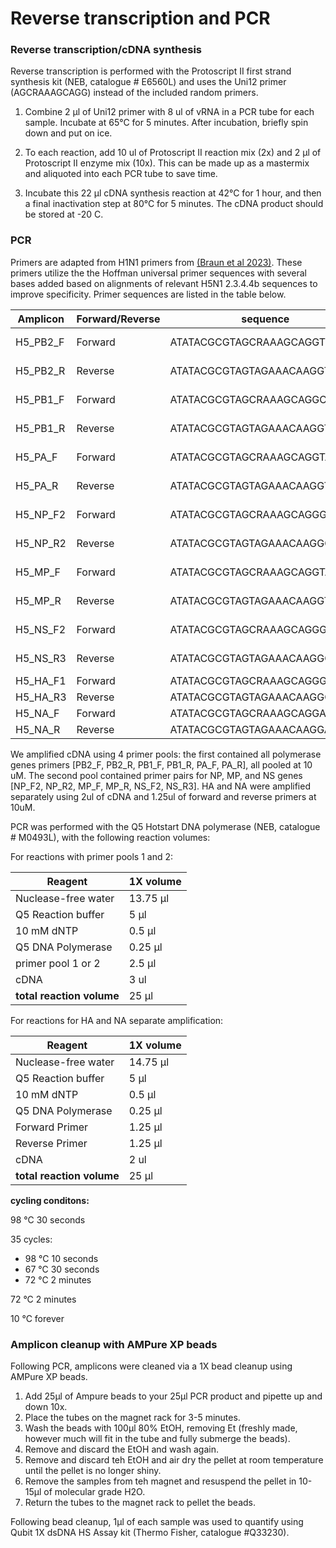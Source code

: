 # Reverse transcription and PCR


### Reverse transcription/cDNA synthesis
Reverse transcription is performed with the Protoscript II first strand synthesis kit (NEB, catalogue # E6560L) and uses the Uni12 primer (AGCRAAAGCAGG) instead of the included random primers. 

1. Combine 2 µl of Uni12 primer with 8 ul of vRNA in a PCR tube for each sample. Incubate at 65°C for 5 minutes. After incubation, briefly spin down and put on ice. 

2. To each reaction, add 10 ul of Protoscript II reaction mix (2x) and 2 µl of Protoscript II enzyme mix (10x). This can be made up as a mastermix and aliquoted into each PCR tube to save time. 

3. Incubate this 22 µl cDNA synthesis reaction at 42°C for 1 hour, and then a final inactivation step at 80°C for 5 minutes. The cDNA product should be stored at -20 C.

### PCR
Primers are adapted from H1N1 primers from [(Braun et al 2023)](https://www.ncbi.nlm.nih.gov/pmc/articles/PMC9939568/). These primers utilize the the Hoffman universal primer sequences with several bases added based on alignments of relevant H5N1 2.3.4.4b sequences to improve specificity. Primer sequences are listed in the table below. 

**Amplicon** | **Forward/Reverse** | **sequence** | **pool**
--- | --- | --- | ---
H5_PB2_F| Forward | ATATACGCGTAGCRAAAGCAGGTCAA| pool 1 
H5_PB2_R| Reverse | ATATACGCGTAGTAGAAACAAGGTCG| pool 1
H5_PB1_F| Forward | ATATACGCGTAGCRAAAGCAGGCAAA| pool 1
H5_PB1_R| Reverse | ATATACGCGTAGTAGAAACAAGGTCG| pool 1
H5_PA_F| Forward | ATATACGCGTAGCRAAAGCAGGTACT| pool 1
H5_PA_R| Reverse | ATATACGCGTAGTAGAAACAAGGTAC| pool 1
H5_NP_F2| Forward | ATATACGCGTAGCRAAAGCAGGGTAGAT| pool 2
H5_NP_R2| Reverse | ATATACGCGTAGTAGAAACAAGGGTATT| pool 2
H5_MP_F| Forward | ATATACGCGTAGCRAAAGCAGGTAGA| pool 2
H5_MP_R| Reverse | ATATACGCGTAGTAGAAACAAGGTAG| pool 2
H5_NS_F2| Forward | ATATACGCGTAGCRAAAGCAGGGTGACA| pool 2
H5_NS_R3| Reverse | ATATACGCGTAGTAGAAACAAGGGTGTT| pool 2
H5_HA_F1| Forward | ATATACGCGTAGCRAAAGCAGGGGTT| HA
H5_HA_R3| Reverse | ATATACGCGTAGTAGAAACAAGGGTG| HA
H5_NA_F| Forward | ATATACGCGTAGCRAAAGCAGGAGTT| NA
H5_NA_R| Reverse | ATATACGCGTAGTAGAAACAAGGAGT| NA


We amplified cDNA using 4 primer pools: the first contained all polymerase genes primers [PB2_F, PB2_R, PB1_F, PB1_R, PA_F, PA_R], all pooled at 10 uM. The second pool contained primer pairs for NP, MP, and NS genes [NP_F2, NP_R2, MP_F, MP_R, NS_F2, NS_R3]. HA and NA were amplified separately using 2ul of cDNA and 1.25ul of forward and reverse primers at 10uM.

PCR was performed with the Q5 Hotstart DNA polymerase (NEB, catalogue # M0493L), with the following reaction volumes: 

For reactions with primer pools 1 and 2:

**Reagent** | **1X volume**
--- | --- 
Nuclease-free water| 13.75 µl
Q5 Reaction buffer | 5 µl
10 mM dNTP| 0.5 µl
Q5 DNA Polymerase| 0.25 µl
primer pool 1 or 2| 2.5 µl
cDNA | 3 ul
**total reaction volume** | 25 µl

For reactions for HA and NA separate amplification:

**Reagent** | **1X volume**
--- | --- 
Nuclease-free water| 14.75 µl
Q5 Reaction buffer | 5 µl
10 mM dNTP| 0.5 µl
Q5 DNA Polymerase| 0.25 µl
Forward Primer| 1.25 µl
Reverse Primer| 1.25 µl
cDNA | 2 ul
**total reaction volume** | 25 µl

**cycling conditons:**

98 °C 30 seconds

35 cycles:
* 98 °C 10 seconds
* 67 °C 30 seconds
* 72 °C 2 minutes

72 °C 2 minutes

10 °C forever


### Amplicon cleanup with AMPure XP beads
Following PCR, amplicons were cleaned via a 1X bead cleanup using AMPure XP beads.

1. Add 25µl of Ampure beads to your 25µl PCR product and pipette up and down 10x.
2. Place the tubes on the magnet rack for 3-5 minutes.
3. Wash the beads with 100µl 80% EtOH, removing Et (freshly made, however much will fit in the tube and fully submerge the beads).
4. Remove and discard the EtOH and wash again.
5. Remove and discard teh EtOH and air dry the pellet at room temperature until the pellet is no longer shiny.
6. Remove the samples from teh magnet and resuspend the pellet in 10-15µl of molecular grade H2O.
7. Return the tubes to the magnet rack to pellet the beads.

Following bead cleanup, 1µl of each sample was used to quantify using Qubit 1X dsDNA HS Assay kit (Thermo Fisher, catalogue #Q33230). 
